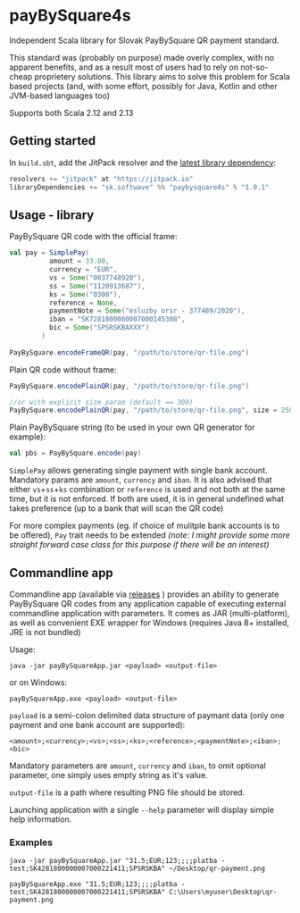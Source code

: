 # payBySquare4s

Independent Scala library for Slovak PayBySquare QR payment standard. 

This standard was (probably on purpose) made overly complex, with no apparent benefits, and as a result most of users had to rely on not-so-cheap proprietery solutions.
This library aims to solve this problem for Scala based projects (and, with some effort, possibly for Java, Kotlin and other JVM-based languages too)

Supports both Scala 2.12 and 2.13

## Getting started

In `build.sbt`, add the JitPack resolver and the [latest library dependency](https://jitpack.io/#sk.softwave/paybysquare4s):

```scala
resolvers += "jitpack" at "https://jitpack.io"
libraryDependencies += "sk.softwave" %% "paybysquare4s" % "1.0.1"
```

## Usage - library

PayBySquare QR code with the official frame:

```scala
val pay = SimplePay(
          amount = 33.00,
          currency = "EUR",
          vs = Some("0037748920"),
          ss = Some("1120913687"),
          ks = Some("0308"),
          reference = None,
          paymentNote = Some("esluzby orsr - 377489/2020"),
          iban = "SK7281800000007000145308",
          bic = Some("SPSRSKBAXXX")
        )
        
PayBySquare.encodeFrameQR(pay, "/path/to/store/qr-file.png")        
```

Plain QR code without frame:

```scala
PayBySquare.encodePlainQR(pay, "/path/to/store/qr-file.png") 

//or with explicit size param (default == 300)
PayBySquare.encodePlainQR(pay, "/path/to/store/qr-file.png", size = 250) 
```

Plain PayBySquare string (to be used in your own QR generator for example):

```scala
val pbs = PayBySquare.encode(pay) 
```

`SimplePay` allows generating single payment with single bank account. Mandatory params are `amount`, `currency` and `iban`. 
It is also advised that either `vs`+`ss`+`ks` combination or `reference` is used and not both at the same time, but it is not enforced. If both are used, it is 
in general undefined what takes preference (up to a bank that will scan the QR code)

For more complex payments (eg. if choice of mulitple bank accounts is to be offered), `Pay` trait needs to be extended *(note: I might provide some more straight forward case class for this purpose if there will be an interest)*

## Commandline app

Commandline app (available via [releases](https://github.com/softwavesk/payBySquare4s/releases) ) provides an ability to generate PayBySquare QR codes
from any application capable of executing external commandline application with parameters. It comes as JAR (multi-platform), 
as well as convenient EXE wrapper for Windows (requires Java 8+ installed, JRE is not bundled)

Usage:

```
java -jar payBySquareApp.jar <payload> <output-file>
```                                                 

or on Windows:

```
payBySquareApp.exe <payload> <output-file>
```                                                 

`payload` is a semi-colon delimited data structure of paymant data (only one payment and one bank account are supported):

```
<amount>;<currency>;<vs>;<ss>;<ks>;<reference>;<paymentNote>;<iban>;<bic>
```                                                                      

Mandatory parameters are `amount`, `currency` and `iban`, to omit optional parameter, one simply uses empty string as it's value.

`output-file` is a path where resulting PNG file should be stored.

Launching application with a single `--help` parameter will display simple help information.

### Examples

```
java -jar payBySquareApp.jar "31.5;EUR;123;;;;platba - test;SK4281800000007000221411;SPSRSKBA" ~/Desktop/qr-payment.png
```                                                                                                            

```
payBySquareApp.exe "31.5;EUR;123;;;;platba - test;SK4281800000007000221411;SPSRSKBA" C:\Users\myuser\Desktop\qr-payment.png
```